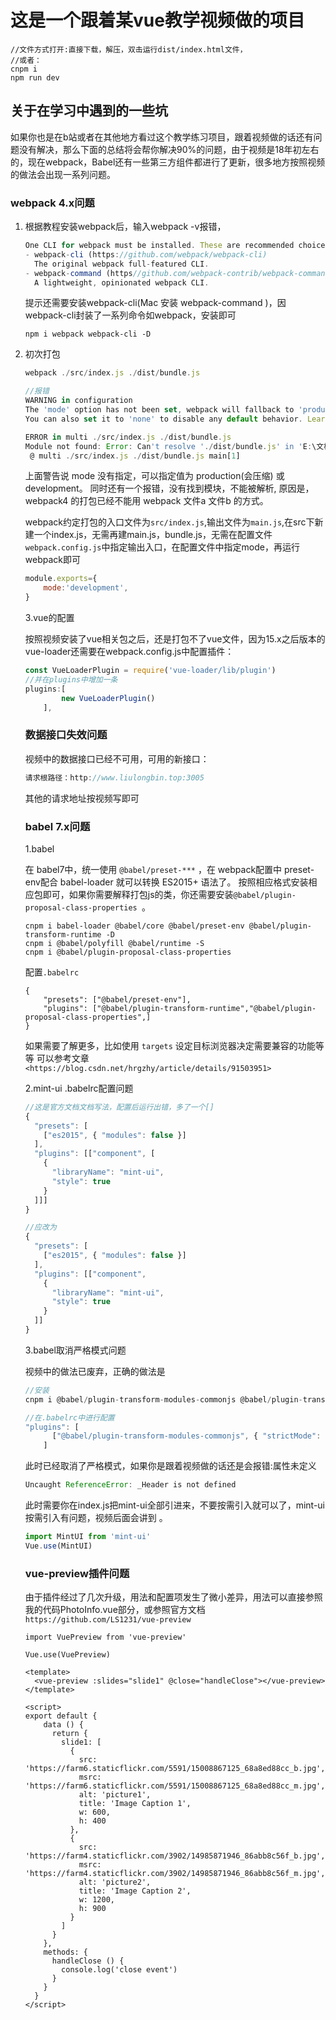 # 这是一个跟着某vue教学视频做的项目

```shell
//文件方式打开:直接下载，解压，双击运行dist/index.html文件，
//或者：
cnpm i
npm run dev
```

## 关于在学习中遇到的一些坑

如果你也是在b站或者在其他地方看过这个教学练习项目，跟着视频做的话还有问题没有解决，那么下面的总结将会帮你解决90%的问题，由于视频是18年初左右的，现在webpack，Babel还有一些第三方组件都进行了更新，很多地方按照视频的做法会出现一系列问题。

### webpack 4.x问题

1. 根据教程安装webpack后，输入webpack -v报错，

   ```javascript
   One CLI for webpack must be installed. These are recommended choices, delivered as separate packages：
   - webpack-cli (https://github.com/webpack/webpack-cli)
     The original webpack full-featured CLI.
   - webpack-command (https//github.com/webpack-contrib/webpack-command)
     A lightweight, opinionated webpack CLI.
   ```

   提示还需要安装webpack-cli(Mac 安装 webpack-command )，因webpack-cli封装了一系列命令如webpack，安装即可

   ```shell
   npm i webpack webpack-cli -D
   ```

2. 初次打包

   ```javascript
   webpack ./src/index.js ./dist/bundle.js
   ```

   ```javascript
   //报错
   WARNING in configuration
   The 'mode' option has not been set, webpack will fallback to 'production' for this value. Set 'mode' option to 'development' or 'production' to enable defaults for each environment.
   You can also set it to 'none' to disable any default behavior. Learn more: https://webpack.js.org/concepts/mode/
   
   ERROR in multi ./src/index.js ./dist/bundle.js
   Module not found: Error: Can't resolve './dist/bundle.js' in 'E:\文档\webproject\homework\webpack'
    @ multi ./src/index.js ./dist/bundle.js main[1]
   ```

   上面警告说 mode 没有指定，可以指定值为 production(会压缩) 或 development。 同时还有一个报错，没有找到模块，不能被解析,  原因是，webpack4 的打包已经不能用 webpack 文件a 文件b 的方式。 

   webpack约定打包的入口文件为`src/index.js`,输出文件为`main.js`,在src下新建一个index.js，无需再建main.js，bundle.js，无需在配置文件`webpack.config.js`中指定输出入口，在配置文件中指定mode，再运行webpack即可

   ```javascript
   module.exports={
       mode:'development',
   }
   ```

   3.vue的配置

   按照视频安装了vue相关包之后，还是打包不了vue文件，因为15.x之后版本的vue-loader还需要在webpack.config.js中配置插件：

   ```javascript
   const VueLoaderPlugin = require('vue-loader/lib/plugin')
   //并在plugins中增加一条
   plugins:[
           new VueLoaderPlugin()
       ],
   ```

    ### 数据接口失效问题

   视频中的数据接口已经不可用，可用的新接口：

   ```javascript
   请求根路径：http://www.liulongbin.top:3005
   ```

   其他的请求地址按视频写即可

   ### babel 7.x问题

   

   1.babel

   在 babel7中，统一使用 `@babel/preset-***` ，在 webpack配置中 preset-env配合 babel-loader 就可以转换 ES2015+ 语法了。 按照相应格式安装相应包即可，如果你需要解释打包js的类，你还需要安装`@babel/plugin-proposal-class-properties `。

   ```shell
   cnpm i babel-loader @babel/core @babel/preset-env @babel/plugin-transform-runtime -D
   cnpm i @babel/polyfill @babel/runtime -S
   cnpm i @babel/plugin-proposal-class-properties
   ```

   配置`.babelrc`

   ```
   {
       "presets": ["@babel/preset-env"],
       "plugins": ["@babel/plugin-transform-runtime","@babel/plugin-proposal-class-properties",]
   }
   ```

   如果需要了解更多，比如使用 `targets` 设定目标浏览器决定需要兼容的功能等等 可以参考文章`<https://blog.csdn.net/hrgzhy/article/details/91503951> `

   2.mint-ui .babelrc配置问题

   ```javascript
   //这是官方文档文档写法，配置后运行出错，多了一个[]
   {
     "presets": [
       ["es2015", { "modules": false }]
     ],
     "plugins": [["component", [
       {
         "libraryName": "mint-ui",
         "style": true
       }
     ]]]
   }
   
   //应改为
   {
     "presets": [
       ["es2015", { "modules": false }]
     ],
     "plugins": [["component", 
       {
         "libraryName": "mint-ui",
         "style": true
       }
     ]]
   }
   ```

   3.babel取消严格模式问题

   视频中的做法已废弃，正确的做法是

   ```javascript
   //安装
   cnpm i @babel/plugin-transform-modules-commonjs @babel/plugin-transform-strict-mode -D
   ```

   ```javascript
   //在.babelrc中进行配置
   "plugins": [
         ["@babel/plugin-transform-modules-commonjs", { "strictMode": false }]
       ]
   ```

   此时已经取消了严格模式，如果你是跟着视频做的话还是会报错:属性未定义

   ```javascript
   Uncaught ReferenceError: _Header is not defined 
   ```

   此时需要你在index.js把mint-ui全部引进来，不要按需引入就可以了，mint-ui按需引入有问题，视频后面会讲到 。

   ```javascript
   import MintUI from 'mint-ui'
   Vue.use(MintUI)
   ```

   

   ### vue-preview插件问题

   由于插件经过了几次升级，用法和配置项发生了微小差异，用法可以直接参照我的代码PhotoInfo.vue部分，或参照官方文档`https://github.com/LS1231/vue-preview`

   ```
   import VuePreview from 'vue-preview'
   
   Vue.use(VuePreview)
   
   <template>
     <vue-preview :slides="slide1" @close="handleClose"></vue-preview>
   </template>
   
   <script>
   export default {
       data () {
         return {
           slide1: [
             {
               src: 'https://farm6.staticflickr.com/5591/15008867125_68a8ed88cc_b.jpg',
               msrc: 'https://farm6.staticflickr.com/5591/15008867125_68a8ed88cc_m.jpg',
               alt: 'picture1',
               title: 'Image Caption 1',
               w: 600,
               h: 400
             },
             {
               src: 'https://farm4.staticflickr.com/3902/14985871946_86abb8c56f_b.jpg',
               msrc: 'https://farm4.staticflickr.com/3902/14985871946_86abb8c56f_m.jpg',
               alt: 'picture2',
               title: 'Image Caption 2',
               w: 1200,
               h: 900
             }
           ]
         }
       },
       methods: {
         handleClose () {
           console.log('close event')
         }
       }
     }
   </script>
   ```